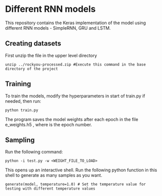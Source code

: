 # Different RNN models

This repository contains the Keras implementation of the model using different RNN models - SimpleRNN, GRU and LSTM.

## Creating datasets

First unzip the file in the upper level directory

```
unzip ../rockyou-processed.zip #Execute this command in the base directory of the project
```

## Training

To train the models, modify the hyperparameters in start of train.py if needed, then run:

```
python train.py
```
The program saves the model weights after each epoch in the file e<EPOCH>\_weights.h5 , where <EPOCH> is the epoch number.

## Sampling

Run the following command:

```
python -i test.py -w <WEIGHT_FILE_TO_LOAD>
```
This opens up an interactive shell. Run the following python function in this shell to generate as many samples as you want.
```
generate(model, temperature=1.0) # Set the temperature value for testing with different temperature values 
```
